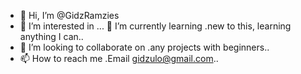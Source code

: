 - 👋 Hi, I’m @GidzRamzies
- 👀 I’m interested in ...
   🌱 I’m currently learning .new to this, learning anything I can..
-  💞️ I’m looking to collaborate on .any projects with beginners..
- 📫 How to reach me .Email gidzulo@gmail.com..

<!---
GidzRamzies/GidzRamzies is a ✨ special ✨ repository because its `README.md` (this file) appears on your GitHub profile.
You can click the Preview link to take a look at your changes.
--->

